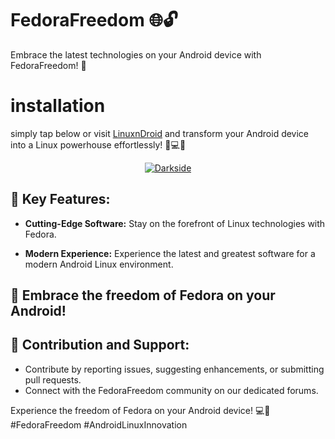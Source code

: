 # FedoraFreedom 🌐🔓

Embrace the latest technologies on your Android device with FedoraFreedom! 🚀
# installation
simply tap below or visit [LinuxnDroid](https://github.com/AryanVBW/LinuxDroid) and transform your Android device into a Linux powerhouse effortlessly! 🚀💻📱
<p align="center">  
   <a href="https://github.com/AryanVBW/LinuxDroid/tree/main#linuxdroid">
<img src="https://github.com/AryanVBW/ParrotSecurityOsForAndroid/releases/download/Gif/visithere.gif" alt="Darkside"></a></p>

## 🌟 Key Features:

- **Cutting-Edge Software:** Stay on the forefront of Linux technologies with Fedora.

- **Modern Experience:** Experience the latest and greatest software for a modern Android Linux environment.

## 🚀 Embrace the freedom of Fedora on your Android!

## 🤝 Contribution and Support:

- Contribute by reporting issues, suggesting enhancements, or submitting pull requests.
- Connect with the FedoraFreedom community on our dedicated forums.

Experience the freedom of Fedora on your Android device! 💻📱 #FedoraFreedom #AndroidLinuxInnovation
